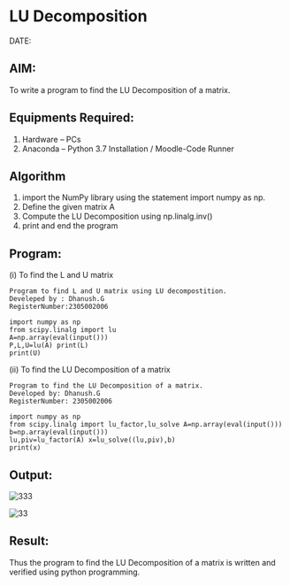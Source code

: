 # LU Decomposition 
DATE:

## AIM:
To write a program to find the LU Decomposition of a matrix.

## Equipments Required:
1. Hardware – PCs
2. Anaconda – Python 3.7 Installation / Moodle-Code Runner

## Algorithm
1. 	import the NumPy library using the statement import numpy as np.
2.	Define the given matrix A
3.	Compute the LU Decomposition using np.linalg.inv()
4.	print and end the program
## Program:
(i) To find the L and U matrix
```
Program to find L and U matrix using LU decompostition.
Develeped by : Dhanush.G
RegisterNumber:2305002006

import numpy as np 
from scipy.linalg import lu
A=np.array(eval(input())) 
P,L,U=lu(A) print(L) 
print(U)
```

(ii) To find the LU Decomposition of a matrix
 ```
Program to find the LU Decomposition of a matrix.
Developed by: Dhanush.G
RegisterNumber: 2305002006

import numpy as np
from scipy.linalg import lu_factor,lu_solve A=np.array(eval(input()))
b=np.array(eval(input()))
lu,piv=lu_factor(A) x=lu_solve((lu,piv),b)
print(x)
```
## Output:
![333](https://github.com/Dhanushmukesh/LU-Decomposition/assets/155508176/145a5669-b91b-479a-906d-3f27c52b93c1)

![33](https://github.com/Dhanushmukesh/LU-Decomposition/assets/155508176/db7d280a-faa4-404e-b269-6ec37e0e98b9)

## Result:
Thus the program to find the LU Decomposition of a matrix is written and verified using python programming.

